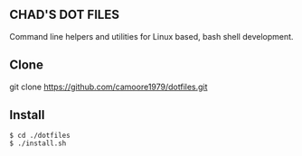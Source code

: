 ## CHAD'S DOT FILES

Command line helpers and utilities for Linux based, bash shell development.

## Clone

git clone https://github.com/camoore1979/dotfiles.git

## Install

````
$ cd ./dotfiles  
$ ./install.sh  
````

